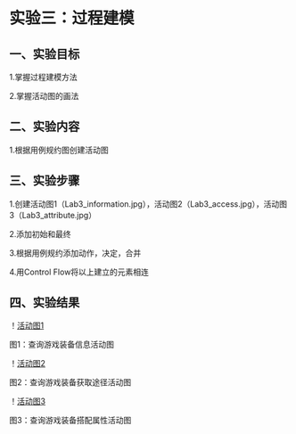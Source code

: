 # 实验三：过程建模

## 一、实验目标

1.掌握过程建模方法

2.掌握活动图的画法

## 二、实验内容

1.根据用例规约图创建活动图

## 三、实验步骤

1.创建活动图1（Lab3_information.jpg），活动图2（Lab3_access.jpg），活动图3（Lab3_attribute.jpg）

2.添加初始和最终

3.根据用例规约添加动作，决定，合并

4.用Control Flow将以上建立的元素相连

## 四、实验结果

！[活动图1](./Lab3_information(改).jpg)

图1：查询游戏装备信息活动图

！[活动图2](./Lab3_access(改).jpg)

图2：查询游戏装备获取途径活动图

！[活动图3](./Lab3_attribute(改).jpg)

图3：查询游戏装备搭配属性活动图
